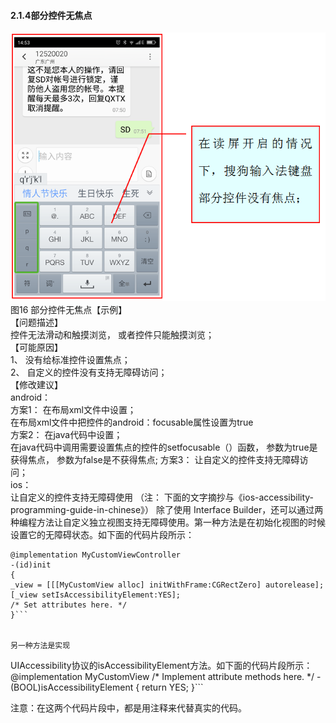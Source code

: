 #### 2.1.4部分控件无焦点
![](/16.png)<br/>
图16 部分控件无焦点【示例】<br/>
【问题描述】<br/>
控件无法滑动和触摸浏览， 或者控件只能触摸浏览；<br/>
【可能原因】<br/>
1、 没有给标准控件设置焦点；<br/>
2、 自定义的控件没有支持无障碍访问；<br/>
【修改建议】<br/>
android：<br/>
方案1： 在布局xml文件中设置；<br/>
在布局xml文件中把控件的android：focusable属性设置为true<br/>
方案2： 在java代码中设置；<br/>
在java代码中调用需要设置焦点的控件的setfocusable（）函数， 参数为true是获得焦点， 参数为false是不获得焦点;
方案3： 让自定义的控件支持无障碍访问；<br/>
ios：<br/>
让自定义的控件支持无障碍使用
（注： 下面的文字摘抄与《ios-accessibility-programming-guide-in-chinese》）
除了使用 Interface Builder，还可以通过两种编程方法让自定义独立视图支持无障碍使用。第一种方法是在初始化视图的时候
设置它的无障碍状态。如下面的代码片段所示：<br/>

```
@implementation MyCustomViewController
-(id)init
{
_view = [[[MyCustomView alloc] initWithFrame:CGRectZero] autorelease];
[_view setIsAccessibilityElement:YES];
/* Set attributes here. */
}```


另一种方法是实现
```
UIAccessibility协议的isAccessibilityElement方法。如下面的代码片段所示：<br/>
@implementation MyCustomView
/* Implement attribute methods here. */
-(BOOL)isAccessibilityElement
{
return YES;
}```

注意：在这两个代码片段中，都是用注释来代替真实的代码。<br/>
